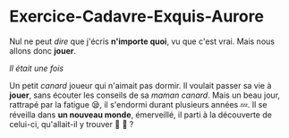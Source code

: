 # Exercice-Cadavre-Exquis-Aurore

Nul ne peut _dire_ que j'écris **n'importe quoi**, vu que c'est vrai.
Mais nous allons donc __jouer__. 

*Il était une fois*

Un petit *canard* joueur qui n'aimait pas dormir.
Il voulait passer sa vie à __jouer__, sans écouter les conseils de sa *maman canard*.
Mais un beau jour, rattrapé par la fatigue :sleepy:, il s'endormi durant plusieurs années :zzz:.
Il se réveilla dans **un nouveau monde**, émerveillé, il parti à la découverte de celui-ci, qu'allait-il y trouver :dolphin: :dragon: ?
